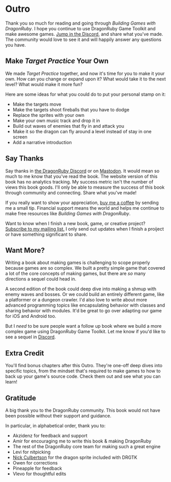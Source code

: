 # Outro

Thank you so much for reading and going through _Building Games with DragonRuby_. I hope you continue to use DragonRuby Game Toolkit and make awesome games. [Jump in the Discord](https://discord.dragonruby.org), and share what you've made. The community would love to see it and will happily answer any questions you have.

## Make _Target Practice_ Your Own

We made _Target Practice_ together, and now it's time for you to make it your own. How can you change or expand upon it? What would take it to the next level? What would make it more fun?

Here are some ideas for what you could do to put your personal stamp on it:

- Make the targets move
- Make the targets shoot fireballs that you have to dodge
- Replace the sprites with your own
- Make your own music track and drop it in
- Build out waves of enemies that fly in and attack you
- Make it so the dragon can fly around a level instead of stay in one screen
- Add a narrative introduction

## Say Thanks

Say thanks in [the DragonRuby Discord](https://discord.dragonruby.org) or on [Mastodon](https://mastodon.gamedev.place/@brettmakesgames). It would mean so much to me know that you've read the book. The website version of this book has no analytics tracking. My success metric isn't the number of views this book goods. I'll only be able to measure the success of this book through community and connecting. Share what you've made!

If you really want to show your appreciation, [buy me a coffee](https://www.buymeacoffee.com/brettchalupa) by sending me a small tip. Financial support means the world and helps me continue to make free resources like _Building Games with DragonRuby_.

Want to know when I finish a new book, game, or creative project? [Subscribe to my mailing list.](https://buttondown.email/brettchalupa) I only send out updates when I finish a proiject or have something significant to share.

## Want More?

Writing a book about making games is challenging to scope properly because games are so complex. We built a pretty simple game that covered a lot of the core concepts of making games, but there are _so_ many directions a sequel could head in.

A second edition of the book could deep dive into making a shmup with enemy waves and bosses. Or we could build an entirely different game, like a platformer or a dungeon crawler. I'd also love to write about more advanced programming topics like encapsulating behavior with classes and sharing behavior with modules. It'd be great to go over adapting our game for iOS and Android too.

But I _need_ to be sure people want a follow up book where we build a more complex game using DragonRuby Game Toolkit. Let me know if you'd like to see a sequel in [Discord](https://discord.dragonruby.org).

## Extra Credit

You'll find bonus chapters after this Outro. They're one-off deep dives into specific topics, from the mindset that's required to make games to how to back up your game's source code. Check them out and see what you can learn!

## Gratitude

A big thank you to the DragonRuby community. This book would not have been possible without their support and guidance. 

In particular, in alphabetical order, thank you to:

- Akzidenz for feedback and support
- Amir for encouraging me to write this book & making DragonRuby
- The rest of the DragonRuby core team for making such a great engine
- Levi for nitpicking
- [Nick Culbertson](https://twitter.com/MobyPixel) for the dragon sprite included with DRGTK
- Owen for corrections
- Pineapple for feedback
- Vlevo for thoughtful edits
